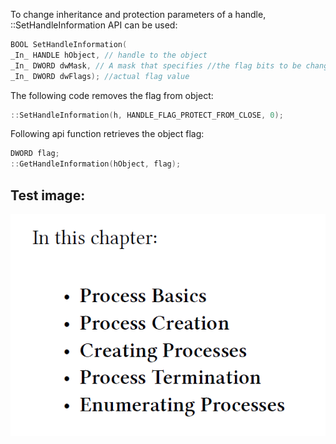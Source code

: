 To change inheritance and protection parameters of a handle, ::SetHandleInformation API can be used:
```C
BOOL SetHandleInformation(
_In_ HANDLE hObject, // handle to the object
_In_ DWORD dwMask, // A mask that specifies //the flag bits to be changed.
_In_ DWORD dwFlags); //actual flag value
```

The following code removes the flag from object:
```C
::SetHandleInformation(h, HANDLE_FLAG_PROTECT_FROM_CLOSE, 0);
```

Following api function retrieves the object flag:
```C
DWORD flag;
::GetHandleInformation(hObject, flag);
```

## Test image:



![my image](https://github.com/s4nsec/Notes/blob/main/aprocess.png)
